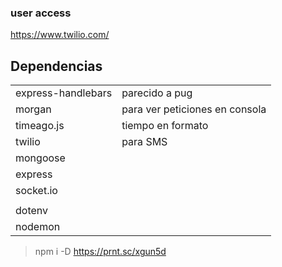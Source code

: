 ### user access
https://www.twilio.com/
<!--- Comment
  user: iiotatlas.test@gmail.com
  pass: AtlasAutomation
  sid: ACdd21186fad14c9ff7ba227bfeedef952
  token: c8da169fd1b3f78cfcb5cd3e2b7fb07f
  phone: +14154296202
-->

## Dependencias
|  |  |
| --- | --- |
| express-handlebars | parecido a pug |
| morgan | para ver peticiones en consola |
| timeago.js | tiempo en formato |
| twilio | para SMS |
| mongoose |  |
| express |  |
| socket.io |  |
|  |  |
| dotenv |  |
| nodemon |  |

> npm i -D <dependencias de desarrollo>
> https://prnt.sc/xgun5d

<!---
email: dreik.elm.mec@gmail.com
pass: Miromero777777
TWILIO_ACCOUNT_SID=AC06c6a93ab334ffb3c615255605614510
TWILIO_AUTH_TOKEN=d03d05163bc9f64e1cf8effc737c44a0
PHONE=+13852573363
DEFAULT_PHONE=+59165377811
DEFAULT_NAME=Dixon Apaza
***************************************
email: dreik.elm.mec.game2@gmail.com
pass: Camitas7777777
TWILIO_ACCOUNT_SID=ACa2adbf7e20e45d42a5acde7c9e25e576
TWILIO_AUTH_TOKEN=d60994acc59bf8a34b183d6fbd503613
PHONE=+15592064312
DEFAULT_PHONE=+59172232563
DEFAULT_NAME=Erik Ticonipa
***************************************
email: iiotatlas.test@gmail.com
pass: AtlasAutomation
repass:9untYBleuL_i0hpb2hNU64lK3YELG5RH2lpmdLZp
TWILIO_ACCOUNT_SID=ACdd21186fad14c9ff7ba227bfeedef952
TWILIO_AUTH_TOKEN=c8da169fd1b3f78cfcb5cd3e2b7fb07f
PHONE=+14154296202
DEFAULT_PHONE=+59168499480
DEFAULT_NAME=Asbel Apaza
***************************************
email: iiotatlas@gmail.com
pass: AtlasAutomation
repass:9untYBleuL_i0hpb2hNU64lK3YELG5RH2lpmdLZp
TWILIO_ACCOUNT_SID=
TWILIO_AUTH_TOKEN=
PHONE=
DEFAULT_PHONE:+59168499480
DEFAULT_NAME=Asbel Apaza
--->
